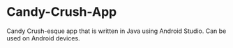 # Candy-Crush-App
Candy Crush-esque app that is written in Java using Android Studio. Can be used on Android devices.
